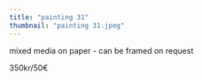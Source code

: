 ```yaml
---
title: "painting 31"
thumbnail: "painting 31.jpeg"
---
```

mixed media on paper - can be framed on request


350kr/50€